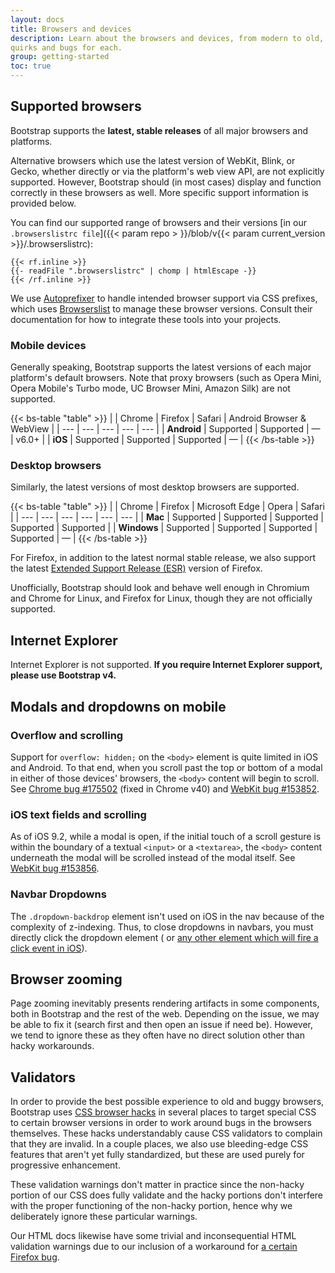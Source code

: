 ```yaml
---
layout: docs
title: Browsers and devices
description: Learn about the browsers and devices, from modern to old, that are supported by Bootstrap, including known
quirks and bugs for each.
group: getting-started
toc: true
---
```


## Supported browsers

Bootstrap supports the **latest, stable releases** of all major browsers and platforms.

Alternative browsers which use the latest version of WebKit, Blink, or Gecko, whether directly or via the platform's web
view API, are not explicitly supported. However, Bootstrap should (in most cases) display and function correctly in
these browsers as well. More specific support information is provided below.

You can find our supported range of browsers and their versions [in our `.browserslistrc file`]({{< param repo >
}}/blob/v{{< param current_version >}}/.browserslistrc):

```text
{{< rf.inline >}}
{{- readFile ".browserslistrc" | chomp | htmlEscape -}}
{{< /rf.inline >}}
```

We use [Autoprefixer](https://github.com/postcss/autoprefixer) to handle intended browser support via CSS prefixes,
which uses [Browserslist](https://github.com/browserslist/browserslist) to manage these browser versions. Consult their
documentation for how to integrate these tools into your projects.

### Mobile devices

Generally speaking, Bootstrap supports the latest versions of each major platform's default browsers. Note that proxy
browsers (such as Opera Mini, Opera Mobile's Turbo mode, UC Browser Mini, Amazon Silk) are not supported.

{{< bs-table "table" >}}
| | Chrome | Firefox | Safari | Android Browser &amp; WebView |
| --- | --- | --- | --- | --- |
| **Android** | Supported | Supported | <span class="text-body-secondary">&mdash;</span> | v6.0+ |
| **iOS** | Supported | Supported | Supported | <span class="text-body-secondary">&mdash;</span> |
{{< /bs-table >}}

### Desktop browsers

Similarly, the latest versions of most desktop browsers are supported.

{{< bs-table "table" >}}
| | Chrome | Firefox | Microsoft Edge | Opera | Safari |
| --- | --- | --- | --- | --- | --- |
| **Mac** | Supported | Supported | Supported | Supported | Supported |
| **Windows** | Supported | Supported | Supported | Supported | <span class="text-body-secondary">&mdash;</span> |
{{< /bs-table >}}

For Firefox, in addition to the latest normal stable release, we also support the
latest [Extended Support Release (ESR)](https://www.mozilla.org/en-US/firefox/enterprise/) version of Firefox.

Unofficially, Bootstrap should look and behave well enough in Chromium and Chrome for Linux, and Firefox for Linux,
though they are not officially supported.

## Internet Explorer

Internet Explorer is not supported. **If you require Internet Explorer support, please use Bootstrap v4.**

## Modals and dropdowns on mobile

### Overflow and scrolling

Support for `overflow: hidden;` on the `<body>` element is quite limited in iOS and Android. To that end, when you
scroll past the top or bottom of a modal in either of those devices' browsers, the `<body>` content will begin to
scroll. See [Chrome bug #175502](https://bugs.chromium.org/p/chromium/issues/detail?id=175502) (fixed in Chrome v40)
and [WebKit bug #153852](https://bugs.webkit.org/show_bug.cgi?id=153852).

### iOS text fields and scrolling

As of iOS 9.2, while a modal is open, if the initial touch of a scroll gesture is within the boundary of a
textual `<input>` or a `<textarea>`, the `<body>` content underneath the modal will be scrolled instead of the modal
itself. See [WebKit bug #153856](https://bugs.webkit.org/show_bug.cgi?id=153856).

### Navbar Dropdowns

The `.dropdown-backdrop` element isn't used on iOS in the nav because of the complexity of z-indexing. Thus, to close
dropdowns in navbars, you must directly click the dropdown element (
or [any other element which will fire a click event in iOS](https://developer.mozilla.org/en-US/docs/Web/API/Element/click_event#Safari_Mobile)).

## Browser zooming

Page zooming inevitably presents rendering artifacts in some components, both in Bootstrap and the rest of the web.
Depending on the issue, we may be able to fix it (search first and then open an issue if need be). However, we tend to
ignore these as they often have no direct solution other than hacky workarounds.

## Validators

In order to provide the best possible experience to old and buggy browsers, Bootstrap
uses [CSS browser hacks](http://browserhacks.com/) in several places to target special CSS to certain browser versions
in order to work around bugs in the browsers themselves. These hacks understandably cause CSS validators to complain
that they are invalid. In a couple places, we also use bleeding-edge CSS features that aren't yet fully standardized,
but these are used purely for progressive enhancement.

These validation warnings don't matter in practice since the non-hacky portion of our CSS does fully validate and the
hacky portions don't interfere with the proper functioning of the non-hacky portion, hence why we deliberately ignore
these particular warnings.

Our HTML docs likewise have some trivial and inconsequential HTML validation warnings due to our inclusion of a
workaround for [a certain Firefox bug](https://bugzilla.mozilla.org/show_bug.cgi?id=654072).
